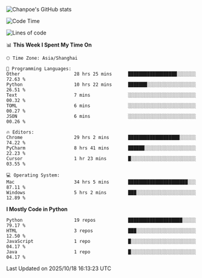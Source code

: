![Chanpoe's GitHub stats](https://github-readme-stats.vercel.app/api?username=Chanpoe&show_icons=true&count_private=true&theme=cobalt)

<!--START_SECTION:waka-->
![Code Time](http://img.shields.io/badge/Code%20Time-1%2C180%20hrs%2017%20mins-blue)

![Lines of code](https://img.shields.io/badge/From%20Hello%20World%20I%27ve%20Written-1.9%20million%20lines%20of%20code-blue)

📊 **This Week I Spent My Time On** 

```text
🕑︎ Time Zone: Asia/Shanghai

💬 Programming Languages: 
Other                    28 hrs 25 mins      ██████████████████░░░░░░░   72.63 % 
Python                   10 hrs 22 mins      ███████░░░░░░░░░░░░░░░░░░   26.51 % 
Text                     7 mins              ░░░░░░░░░░░░░░░░░░░░░░░░░   00.32 % 
TOML                     6 mins              ░░░░░░░░░░░░░░░░░░░░░░░░░   00.27 % 
JSON                     6 mins              ░░░░░░░░░░░░░░░░░░░░░░░░░   00.26 % 

🔥 Editors: 
Chrome                   29 hrs 2 mins       ███████████████████░░░░░░   74.22 % 
PyCharm                  8 hrs 41 mins       ██████░░░░░░░░░░░░░░░░░░░   22.23 % 
Cursor                   1 hr 23 mins        █░░░░░░░░░░░░░░░░░░░░░░░░   03.55 % 

💻 Operating System: 
Mac                      34 hrs 5 mins       ██████████████████████░░░   87.11 % 
Windows                  5 hrs 2 mins        ███░░░░░░░░░░░░░░░░░░░░░░   12.89 % 
```

**I Mostly Code in Python** 

```text
Python                   19 repos            ████████████████████░░░░░   79.17 % 
HTML                     3 repos             ███░░░░░░░░░░░░░░░░░░░░░░   12.50 % 
JavaScript               1 repo              █░░░░░░░░░░░░░░░░░░░░░░░░   04.17 % 
Java                     1 repo              █░░░░░░░░░░░░░░░░░░░░░░░░   04.17 % 
```




 Last Updated on 2025/10/18 16:13:23 UTC
<!--END_SECTION:waka-->
